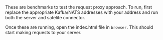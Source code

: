 These are benchmarks to test the request proxy approach.
To run, first replace the appropriate Kafka/NATS addresses with your address and run both the server and satelite connector.

Once these are running, open the index.html file in `browser`. This should start making requests to your server.
